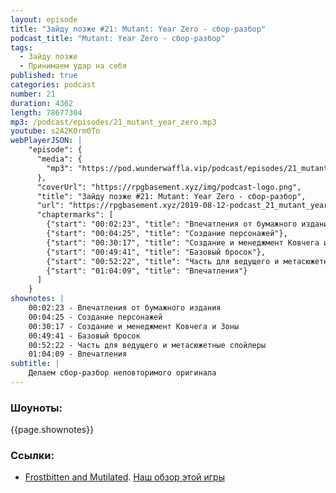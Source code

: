 ```yaml
---
layout: episode
title: "Зайду позже #21: Mutant: Year Zero - сбор-разбор"
podcast_title: "Mutant: Year Zero - сбор-разбор"
tags:
  - Зайду позже
  - Принимаем удар на себя
published: true
categories: podcast
number: 21
duration: 4362
length: 78677304
mp3: /podcast/episodes/21_mutant_year_zero.mp3
youtube: s2A2K0rm0To
webPlayerJSON: |
    "episode": {
      "media": {
        "mp3": "https://pod.wunderwaffla.vip/podcast/episodes/21_mutant_year_zero.mp3"
      },
      "coverUrl": "https://rpgbasement.xyz/img/podcast-logo.png",
      "title": "Зайду позже #21: Mutant: Year Zero - сбор-разбор",
      "url": "https://rpgbasement.xyz/2019-08-12-podcast_21_mutant_year_zero/",
      "chaptermarks": [
        {"start": "00:02:23", "title": "Впечатления от бумажного издания"},
        {"start": "00:04:25", "title": "Создание персонажей"},
        {"start": "00:30:17", "title": "Создание и менеджмент Ковчега и Зоны"},
        {"start": "00:49:41", "title": "Базовый бросок"},
        {"start": "00:52:22", "title": "Часть для ведущего и метасюжетные спойлеры"},
        {"start": "01:04:09", "title": "Впечатления"}
      ]
    }
shownotes: |
    00:02:23 - Впечатления от бумажного издания  
    00:04:25 - Создание персонажей  
    00:30:17 - Создание и менеджмент Ковчега и Зоны  
    00:49:41 - Базовый бросок  
    00:52:22 - Часть для ведущего и метасюжетные спойлеры  
    01:04:09 - Впечатления  
subtitle: |
    Делаем сбор-разбор неповторимого оригинала
---
```


### Шоуноты:
{{page.shownotes}}

### Ссылки:  
- [Frostbitten and Mutilated](http://www.lotfp.com/store/index.php?route=product/product&product_id=297). [Наш обзор этой игры](/2019-02-13-podcast_2-fandm/)
